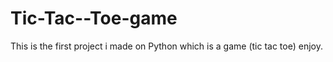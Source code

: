 # Tic-Tac--Toe-game
This is the first project i made on Python which is a game (tic tac toe) enjoy.
